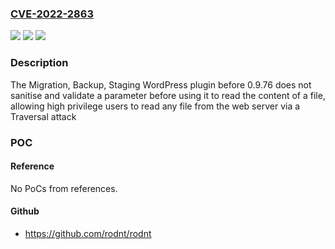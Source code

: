 ### [CVE-2022-2863](https://cve.mitre.org/cgi-bin/cvename.cgi?name=CVE-2022-2863)
![](https://img.shields.io/static/v1?label=Product&message=Migration%2C%20Backup%2C%20Staging%20%E2%80%93%20WPvivid&color=blue)
![](https://img.shields.io/static/v1?label=Version&message=0.9.76%3C%200.9.76%20&color=brighgreen)
![](https://img.shields.io/static/v1?label=Vulnerability&message=CWE-22%20Improper%20Limitation%20of%20a%20Pathname%20to%20a%20Restricted%20Directory%20('Path%20Traversal')&color=brighgreen)

### Description

The Migration, Backup, Staging WordPress plugin before 0.9.76 does not sanitise and validate a parameter before using it to read the content of a file, allowing high privilege users to read any file from the web server via a Traversal attack

### POC

#### Reference
No PoCs from references.

#### Github
- https://github.com/rodnt/rodnt


